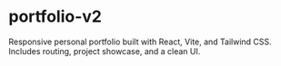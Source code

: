 # portfolio-v2
Responsive personal portfolio built with React, Vite, and Tailwind CSS. Includes routing, project showcase, and a clean UI.
